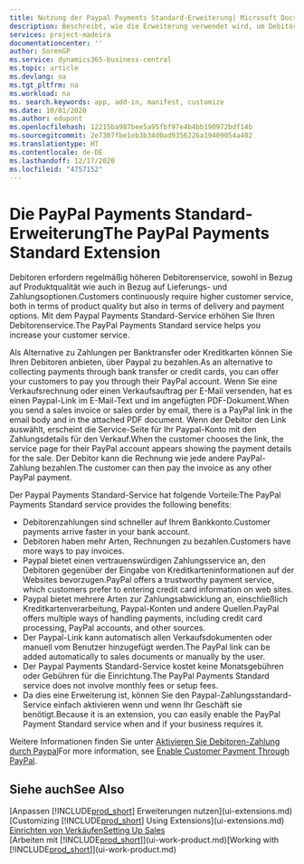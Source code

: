 ```yaml
---
title: Nutzung der Paypal Payments Standard-Erweiterung| Microsoft Docs
description: Beschreibt, wie die Erweiterung verwendet wird, um Debitoren zu aktivieren, um Zahlungen mit Paypal zu leisten.
services: project-madeira
documentationcenter: ''
author: SorenGP
ms.service: dynamics365-business-central
ms.topic: article
ms.devlang: na
ms.tgt_pltfrm: na
ms.workload: na
ms. search.keywords: app, add-in, manifest, customize
ms.date: 10/01/2020
ms.author: edupont
ms.openlocfilehash: 12215ba987bee5a95fbf97e4b4bb190972bdf14b
ms.sourcegitcommit: 2e7307fbe1eb3b34d0ad9356226a19409054a402
ms.translationtype: HT
ms.contentlocale: de-DE
ms.lasthandoff: 12/17/2020
ms.locfileid: "4757152"
---
```

# <a name="the-paypal-payments-standard-extension"></a><span data-ttu-id="22121-103">Die PayPal Payments Standard-Erweiterung</span><span class="sxs-lookup"><span data-stu-id="22121-103">The PayPal Payments Standard Extension</span></span>
<span data-ttu-id="22121-104">Debitoren erfordern regelmäßig höheren Debitorenservice, sowohl in Bezug auf Produktqualität wie auch in Bezug auf Lieferungs- und Zahlungsoptionen.</span><span class="sxs-lookup"><span data-stu-id="22121-104">Customers continuously require higher customer service, both in terms of product quality but also in terms of delivery and payment options.</span></span> <span data-ttu-id="22121-105">Mit dem Paypal Payments Standard-Service erhöhen Sie Ihren Debitorenservice.</span><span class="sxs-lookup"><span data-stu-id="22121-105">The PayPal Payments Standard service helps you increase your customer service.</span></span>

<span data-ttu-id="22121-106">Als Alternative zu Zahlungen per Banktransfer oder Kreditkarten können Sie Ihren Debitoren anbieten, über Paypal zu bezahlen.</span><span class="sxs-lookup"><span data-stu-id="22121-106">As an alternative to collecting payments through bank transfer or credit cards, you can offer your customers to pay you through their PayPal account.</span></span> <span data-ttu-id="22121-107">Wenn Sie eine Verkaufsrechnung oder einen Verkaufsauftrag per E-Mail versenden, hat es einen Paypal-Link im E-Mail-Text und im angefügten PDF-Dokument.</span><span class="sxs-lookup"><span data-stu-id="22121-107">When you send a sales invoice or sales order by email, there is a PayPal link in the email body and in the attached PDF document.</span></span> <span data-ttu-id="22121-108">Wenn der Debitor den Link auswählt, erscheint die Service-Seite für Ihr Paypal-Konto mit den Zahlungsdetails für den Verkauf.</span><span class="sxs-lookup"><span data-stu-id="22121-108">When the customer chooses the link, the service page for their PayPal account appears showing the payment details for the sale.</span></span> <span data-ttu-id="22121-109">Der Debitor kann die Rechnung wie jede andere PayPal-Zahlung bezahlen.</span><span class="sxs-lookup"><span data-stu-id="22121-109">The customer can then pay the invoice as any other PayPal payment.</span></span>

<span data-ttu-id="22121-110">Der Paypal Payments Standard-Service hat folgende Vorteile:</span><span class="sxs-lookup"><span data-stu-id="22121-110">The PayPal Payments Standard service provides the following benefits:</span></span>

* <span data-ttu-id="22121-111">Debitorenzahlungen sind schneller auf Ihrem Bankkonto.</span><span class="sxs-lookup"><span data-stu-id="22121-111">Customer payments arrive faster in your bank account.</span></span>
* <span data-ttu-id="22121-112">Debitoren haben mehr Arten, Rechnungen zu bezahlen.</span><span class="sxs-lookup"><span data-stu-id="22121-112">Customers have more ways to pay invoices.</span></span>
* <span data-ttu-id="22121-113">Paypal bietet einen vertrauenswürdigen Zahlungsservice an, den Debitoren gegenüber der Eingabe von Kreditkarteninformationen auf der Websites bevorzugen.</span><span class="sxs-lookup"><span data-stu-id="22121-113">PayPal offers a trustworthy payment service, which customers prefer to entering credit card information on web sites.</span></span>
* <span data-ttu-id="22121-114">Paypal bietet mehrere Arten zur Zahlungsabwicklung an, einschließlich Kreditkartenverarbeitung, Paypal-Konten und andere Quellen.</span><span class="sxs-lookup"><span data-stu-id="22121-114">PayPal offers multiple ways of handling payments, including credit card processing, PayPal accounts, and other sources.</span></span>
* <span data-ttu-id="22121-115">Der Paypal-Link kann automatisch allen Verkaufsdokumenten oder manuell vom Benutzer hinzugefügt werden.</span><span class="sxs-lookup"><span data-stu-id="22121-115">The PayPal link can be added automatically to sales documents or manually by the user.</span></span>
* <span data-ttu-id="22121-116">Der Paypal Payments Standard-Service kostet keine Monatsgebühren oder Gebühren für die Einrichtung.</span><span class="sxs-lookup"><span data-stu-id="22121-116">The PayPal Payments Standard service does not involve monthly fees or setup fees.</span></span>
* <span data-ttu-id="22121-117">Da dies eine Erweiterung ist, können Sie den Paypal-Zahlungsstandard-Service einfach aktivieren wenn und wenn Ihr Geschäft sie benötigt.</span><span class="sxs-lookup"><span data-stu-id="22121-117">Because it is an extension, you can easily enable the PayPal Payment Standard service when and if your business requires it.</span></span>  

<span data-ttu-id="22121-118">Weitere Informationen finden Sie unter [Aktivieren Sie Debitoren-Zahlung durch Paypal](sales-how-enable-payment-service-extensions.md)</span><span class="sxs-lookup"><span data-stu-id="22121-118">For more information, see [Enable Customer Payment Through PayPal](sales-how-enable-payment-service-extensions.md).</span></span>

## <a name="see-also"></a><span data-ttu-id="22121-119">Siehe auch</span><span class="sxs-lookup"><span data-stu-id="22121-119">See Also</span></span>
<span data-ttu-id="22121-120">[Anpassen [!INCLUDE[prod_short](includes/prod_short.md)] Erweiterungen nutzen](ui-extensions.md)</span><span class="sxs-lookup"><span data-stu-id="22121-120">[Customizing [!INCLUDE[prod_short](includes/prod_short.md)] Using Extensions](ui-extensions.md)</span></span>  
[<span data-ttu-id="22121-121">Einrichten von Verkäufen</span><span class="sxs-lookup"><span data-stu-id="22121-121">Setting Up Sales</span></span>](sales-setup-sales.md)  
<span data-ttu-id="22121-122">[Arbeiten mit [!INCLUDE[prod_short](includes/prod_short.md)]](ui-work-product.md)</span><span class="sxs-lookup"><span data-stu-id="22121-122">[Working with [!INCLUDE[prod_short](includes/prod_short.md)]](ui-work-product.md)</span></span>
